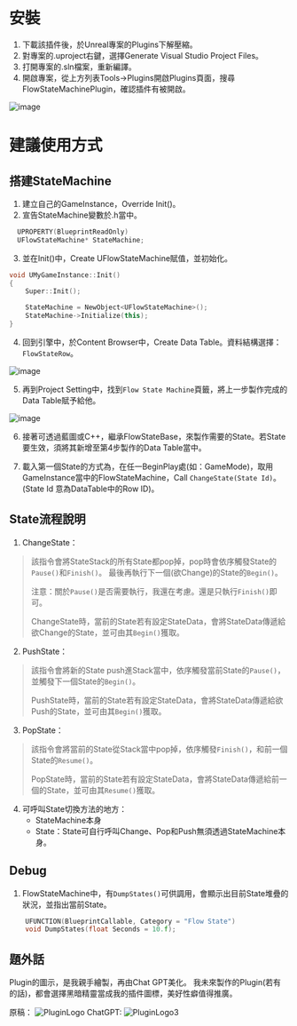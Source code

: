 # 安裝

1. 下載該插件後，於Unreal專案的Plugins下解壓縮。
1. 對專案的.uproject右鍵，選擇Generate Visual Studio Project Files。
1. 打開專案的.sln檔案，重新編譯。
1. 開啟專案，從上方列表Tools->Plugins開啟Plugins頁面，搜尋FlowStateMachinePlugin，確認插件有被開啟。

![image](https://github.com/user-attachments/assets/cd68ce59-0455-4c7c-a422-30c9675e5d36)

# 建議使用方式
## 搭建StateMachine
1. 建立自己的GameInstance，Override Init()。
2. 宣告StateMachine變數於.h當中。
```cpp
  UPROPERTY(BlueprintReadOnly)
  UFlowStateMachine* StateMachine;
```
3. 並在Init()中，Create UFlowStateMachine賦值，並初始化。
```cpp
void UMyGameInstance::Init()
{
	Super::Init();

	StateMachine = NewObject<UFlowStateMachine>();
	StateMachine->Initialize(this);
}
```
4. 回到引擎中，於Content Browser中，Create Data Table。資料結構選擇：`FlowStateRow`。

![image](https://github.com/user-attachments/assets/3129393b-35e7-4111-908b-0b078b3105be)

5. 再到Project Setting中，找到`Flow State Machine`頁籤，將上一步製作完成的Data Table賦予給他。

![image](https://github.com/user-attachments/assets/ad890ca1-049f-431d-b106-274f54a9338e)

6. 接著可透過藍圖或C++，繼承FlowStateBase，來製作需要的State。若State要生效，須將其新增至第4步製作的Data Table當中。

7. 載入第一個State的方式為，在任一BeginPlay處(如：GameMode)，取用GameInstance當中的FlowStateMachine，Call `ChangeState(State Id)`。(State Id 意為DataTable中的Row ID)。

## State流程說明

1. ChangeState：
>  該指令會將StateStack的所有State都pop掉，pop時會依序觸發State的`Pause()`和`Finish()`。
>  最後再執行下一個(欲Change)的State的`Begin()`。
>
>  注意：關於`Pause()`是否需要執行，我還在考慮。還是只執行`Finish()`即可。
>
>  ChangeState時，當前的State若有設定StateData，會將StateData傳遞給欲Change的State，並可由其`Begin()`獲取。

2. PushState：
> 該指令會將新的State push進Stack當中，依序觸發當前State的`Pause()`，並觸發下一個State的`Begin()`。
>
>  PushState時，當前的State若有設定StateData，會將StateData傳遞給欲Push的State，並可由其`Begin()`獲取。

3. PopState：
> 該指令會將當前的State從Stack當中pop掉，依序觸發`Finish()`，和前一個State的`Resume()`。
>
> PopState時，當前的State若有設定StateData，會將StateData傳遞給前一個的State，並可由其`Resume()`獲取。

4. 可呼叫State切換方法的地方：
	* StateMachine本身
	* State：State可自行呼叫Change、Pop和Push無須透過StateMachine本身。
## Debug

1. FlowStateMachine中，有`DumpStates()`可供調用，會顯示出目前State堆疊的狀況，並指出當前State。
```cpp
	UFUNCTION(BlueprintCallable, Category = "Flow State")
	void DumpStates(float Seconds = 10.f);
```

## 題外話

Plugin的圖示，是我親手繪製，再由Chat GPT美化。
我未來製作的Plugin(若有的話)，都會選擇黑暗精靈當成我的插件圖標，美好性癖值得推廣。

原稿：
![PluginLogo](https://github.com/user-attachments/assets/591fb5f7-74a6-402a-a6f9-6b7fef579964)
ChatGPT:
![PluginLogo3](https://github.com/user-attachments/assets/7ec04412-b3d2-40a9-94ed-4ad6085f4ad6)
